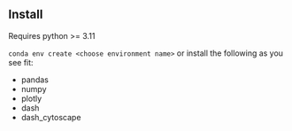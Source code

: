 ## Install

Requires python >= 3.11

`conda env create <choose environment name>` or install the following as you see fit:

- pandas
- numpy
- plotly
- dash
- dash_cytoscape
